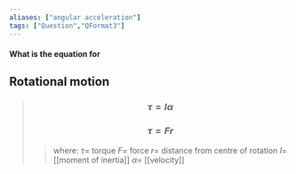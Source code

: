 ```yaml
---
aliases: ["angular acceleration"]
tags: ["Question","QFormat3"]
---
```


#### What is the equation for
## Rotational motion
> ### $$ \tau = I \alpha $$ 
> ### $$ \tau = Fr $$
>> where:
>> $\tau=$ torque
>> $F=$ force
>> $r=$ distance from centre of rotation
>> $I=$ [[moment of inertia]]
>> $\alpha=$ [[velocity]]